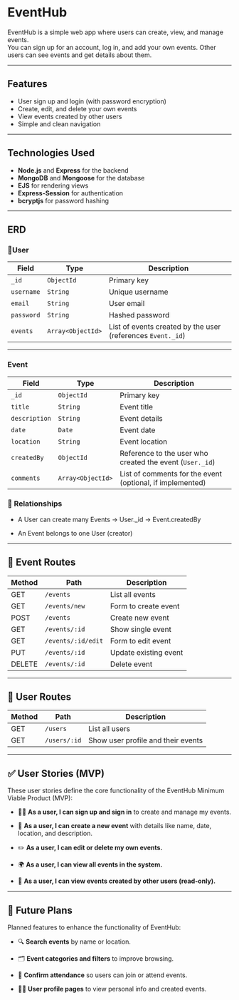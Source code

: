 # EventHub

EventHub is a simple web app where users can create, view, and manage events.  
You can sign up for an account, log in, and add your own events. Other users can see events and get details about them.

---

## Features
- User sign up and login (with password encryption)
- Create, edit, and delete your own events
- View events created by other users
- Simple and clean navigation

---

## Technologies Used
- **Node.js** and **Express** for the backend
- **MongoDB** and **Mongoose** for the database
- **EJS** for rendering views
- **Express-Session** for authentication
- **bcryptjs** for password hashing

---

## ERD
### 👤User
| Field      | Type              | Description                                                 |
| ---------- | ----------------- | ----------------------------------------------------------- |
| `_id`      | `ObjectId`        | Primary key                                                 |
| `username` | `String`          | Unique username                                             |
| `email`    | `String`          | User email                                                  |
| `password` | `String`          | Hashed password                                             |
| `events`   | `Array<ObjectId>` | List of events created by the user (references `Event._id`) |

---
### Event

| Field         | Type              | Description                                               |
| ------------- | ----------------- | --------------------------------------------------------- |
| `_id`         | `ObjectId`        | Primary key                                               |
| `title`       | `String`          | Event title                                               |
| `description` | `String`          | Event details                                             |
| `date`        | `Date`            | Event date                                                |
| `location`    | `String`          | Event location                                            |
| `createdBy`   | `ObjectId`        | Reference to the user who created the event (`User._id`)  |
| `comments`    | `Array<ObjectId>` | List of comments for the event (optional, if implemented) |

### 🔗 Relationships

- A User can create many Events → User._id → Event.createdBy

- An Event belongs to one User (creator)

---
## 📅 Event Routes

| Method | Path               | Description           |
| ------ | ------------------ | --------------------- |
| GET    | `/events`          | List all events       |
| GET    | `/events/new`      | Form to create event  |
| POST   | `/events`          | Create new event      |
| GET    | `/events/:id`      | Show single event     |
| GET    | `/events/:id/edit` | Form to edit event    |
| PUT    | `/events/:id`      | Update existing event |
| DELETE | `/events/:id`      | Delete event          |
---
## 👤 User Routes
| Method | Path         | Description                        |
| ------ | ------------ | ---------------------------------- |
| GET    | `/users`     | List all users                     |
| GET    | `/users/:id` | Show user profile and their events |
---

## ✅ User Stories (MVP)

These user stories define the core functionality of the EventHub Minimum Viable Product (MVP):

- 🧑‍💼 **As a user, I can sign up and sign in** to create and manage my events.

- 📝 **As a user, I can create a new event** with details like name, date, location, and description.

- ✏️ **As a user, I can edit or delete my own events.**

- 🌍 **As a user, I can view all events in the system.**

- 👀 **As a user, I can view events created by other users (read-only).**
---

## 🚀 Future Plans

Planned features to enhance the functionality of EventHub:

- 🔍 **Search events** by name or location.

- 🗂️ **Event categories and filters** to improve browsing.

- 📅 **Confirm attendance** so users can join or attend events.

- 🙍‍♂️ **User profile pages** to view personal info and created events.
